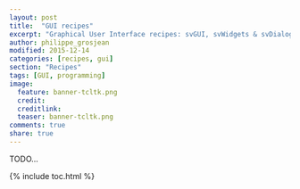 ```yaml
---
layout: post
title:  "GUI recipes"
excerpt: "Graphical User Interface recipes: svGUI, svWidgets & svDialogs."
author: philippe_grosjean
modified: 2015-12-14
categories: [recipes, gui]
section: "Recipes"
tags: [GUI, programming]
image:
  feature: banner-tcltk.png
  credit: 
  creditlink: 
  teaser: banner-tcltk.png
comments: true
share: true
---
```


TODO...

{% include toc.html %}
